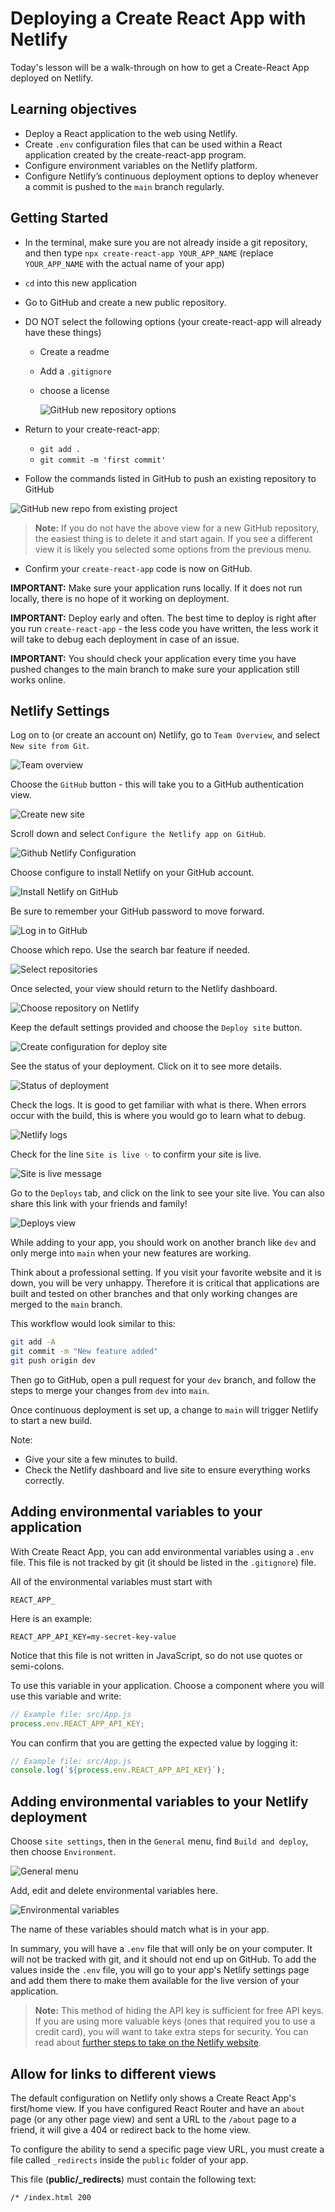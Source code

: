 # Deploying a Create React App with Netlify

Today's lesson will be a walk-through on how to get a Create-React App deployed on Netlify.

## Learning objectives

- Deploy a React application to the web using Netlify.
- Create `.env` configuration files that can be used within a React application created by the create-react-app program.
- Configure environment variables on the Netlify platform.
- Configure Netlify’s continuous deployment options to deploy whenever a commit is pushed to the `main` branch regularly.

## Getting Started

- In the terminal, make sure you are not already inside a git repository, and then type `npx create-react-app YOUR_APP_NAME` (replace `YOUR_APP_NAME` with the actual name of your app)
- `cd` into this new application
- Go to GitHub and create a new public repository.
- DO NOT select the following options (your create-react-app will already have these things)

  - Create a readme
  - Add a `.gitignore`
  - choose a license

    ![GitHub new repository options](./assets/github-new-repo-options.png)

- Return to your create-react-app:
  - `git add .`
  - `git commit -m 'first commit'`
- Follow the commands listed in GitHub to push an existing repository to GitHub

![GitHub new repo from existing project](./assets/github-new-repo-from-existing-project.png)

> **Note:** If you do not have the above view for a new GitHub repository, the easiest thing is to delete it and start again. If you see a different view it is likely you selected some options from the previous menu.

- Confirm your `create-react-app` code is now on GitHub.

**IMPORTANT:** Make sure your application runs locally. If it does not run locally, there is no hope of it working on deployment.

**IMPORTANT:** Deploy early and often. The best time to deploy is right after you run `create-react-app` - the less code you have written, the less work it will take to debug each deployment in case of an issue.

**IMPORTANT:** You should check your application every time you have pushed changes to the main branch to make sure your application still works online.

## Netlify Settings

Log on to (or create an account on) Netlify, go to `Team Overview`, and select `New site from Git`.

![Team overview](./assets/1.team-overview.png)

Choose the `GitHub` button - this will take you to a GitHub authentication view.

![Create new site](./assets/2.create-new-site.png)

Scroll down and select `Configure the Netlify app on GitHub`.

![Github Netlify Configuration](./assets/3.github-netlify-config.png)

Choose configure to install Netlify on your GitHub account.

![Install Netlify on GitHub](./assets/4.install-netlify-on-github.png)

Be sure to remember your GitHub password to move forward.

![Log in to GitHub](./assets/5.log-in-to-github.png)

Choose which repo. Use the search bar feature if needed.

![Select repositories](./assets/6.select-repos.png)

Once selected, your view should return to the Netlify dashboard.

![Choose repository on Netlify](./assets/7.choose-repo-on-netlify.png)

Keep the default settings provided and choose the `Deploy site` button.

![Create configuration for deploy site](./assets/8.create-configure.png)

See the status of your deployment. Click on it to see more details.

![Status of deployment](./assets/9.see-status.png)

Check the logs. It is good to get familiar with what is there. When errors occur with the build, this is where you would go to learn what to debug.

![Netlify logs](./assets/10.check-logs.png)

Check for the line `Site is live ✨` to confirm your site is live.

![Site is live message](./assets/11.site-is-live.png)

Go to the `Deploys` tab, and click on the link to see your site live. You can also share this link with your friends and family!

![Deploys view](./assets/12.deploys-view.png)

While adding to your app, you should work on another branch like `dev` and only merge into `main` when your new features are working.

Think about a professional setting. If you visit your favorite website and it is down, you will be very unhappy. Therefore it is critical that applications are built and tested on other branches and that only working changes are merged to the `main` branch.

This workflow would look similar to this:

```bash
git add -A
git commit -m "New feature added"
git push origin dev
```

Then go to GitHub, open a pull request for your `dev` branch, and follow the steps to merge your changes from `dev` into `main`.

Once continuous deployment is set up, a change to `main` will trigger Netlify to start a new build.

Note:

- Give your site a few minutes to build.
- Check the Netlify dashboard and live site to ensure everything works correctly.

## Adding environmental variables to your application

With Create React App, you can add environmental variables using a `.env` file. This file is not tracked by git (it should be listed in the `.gitignore`) file.

All of the environmental variables must start with

```
REACT_APP_
```

Here is an example:

```
REACT_APP_API_KEY=my-secret-key-value
```

Notice that this file is not written in JavaScript, so do not use quotes or semi-colons.

To use this variable in your application. Choose a component where you will use this variable and write:

```js
// Example file: src/App.js
process.env.REACT_APP_API_KEY;
```

You can confirm that you are getting the expected value by logging it:

```js
// Example file: src/App.js
console.log(`${process.env.REACT_APP_API_KEY}`);
```

## Adding environmental variables to your Netlify deployment

Choose `site settings`, then in the `General` menu, find `Build and deploy`, then choose `Environment`.

![General menu](./assets/general-menu.png)

Add, edit and delete environmental variables here.

![Environmental variables](./assets/netlify-environmental-variables.png)

The name of these variables should match what is in your app.

In summary, you will have a `.env` file that will only be on your computer. It will not be tracked with git, and it should not end up on GitHub. To add the values inside the `.env` file, you will go to your app's Netlify settings page and add them there to make them available for the live version of your application.

> **Note:** This method of hiding the API key is sufficient for free API keys. If you are using more valuable keys (ones that required you to use a credit card), you will want to take extra steps for security. You can read about [further steps to take on the Netlify website](https://answers.netlify.com/t/support-guide-how-do-i-keep-my-api-keys-tokens-safe-using-netlify-functions/293).

## Allow for links to different views

The default configuration on Netlify only shows a Create React App's first/home view. If you have configured React Router and have an `about` page (or any other page view) and sent a URL to the `/about` page to a friend, it will give a 404 or redirect back to the home view.

To configure the ability to send a specific page view URL, you must create a file called `_redirects` inside the `public` folder of your app.

This file (**public/\_redirects**) must contain the following text:

```
/* /index.html 200
```
